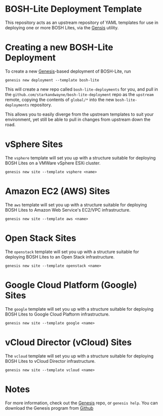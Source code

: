 BOSH-Lite Deployment Template
======================================

This repository acts as an upstream repository of YAML templates for use
in deploying one or more BOSH Lites, via the [Gensis][1] utility.



Creating a new BOSH-Lite Deployment
======================================

To create a new [Genesis][1]-based deployment of BOSH-Lite, run

    genesis new deployment --template bosh-lite

This will create a new repo called `bosh-lite-deployments` for you, and
pull in the `github.com/starkandwayne/bosh-lite-deployment` repo as the
`upstream` remote, copying the contents of `global/*` into the new
`bosh-lite-deployments` repository.

This allows you to easily diverge from the upstream templates to suit your
environment, yet still be able to pull in changes from upstream down
the road.


vSphere Sites
======================================

The `vsphere` template will set you up with a structure suitable
for deploying BOSH Lites on a VMWare vSphere ESXi cluster.

    genesis new site --template vsphere <name>


Amazon EC2 (AWS) Sites
======================================

The `aws` template will set you up with a structure suitable for
deploying BOSH Lites to Amazon Web Service's EC2/VPC
infrastructure.

    genesis new site --template aws <name>


Open Stack Sites
======================================

The `openstack` template will set you up with a structure suitable for
deploying BOSH Lites to an Open Stack infrastructure.

    genesis new site --template openstack <name>


Google Cloud Platform (Google) Sites
======================================

The `google` template will set you up with a structure suitable for
deploying BOSH Lites to Google Cloud Plaftorm infrastructure.

    genesis new site --template google <name>



vCloud Director (vCloud) Sites
======================================

The `vcloud` template will set you up with a structure suitable for
deploying BOSH Lites to vCloud Director infrastructure.

    genesis new site --template vcloud <name>



Notes
======================================

For more information, check out the [Genesis][1] repo, or `genesis help`.
You can download the Genesis program from [Github][1]


[1]: https://github.com/starkandwayne/genesis
